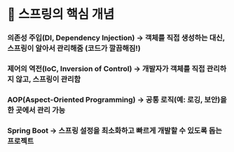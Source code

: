 # 🔹 스프링의 핵심 개념
### 의존성 주입(DI, Dependency Injection) → 객체를 직접 생성하는 대신, 스프링이 알아서 관리해줌 (코드가 깔끔해짐!)
### 제어의 역전(IoC, Inversion of Control) → 개발자가 객체를 직접 관리하지 않고, 스프링이 관리함
### AOP(Aspect-Oriented Programming) → 공통 로직(예: 로깅, 보안)을 한 곳에서 관리 가능
### Spring Boot → 스프링 설정을 최소화하고 빠르게 개발할 수 있도록 돕는 프로젝트
